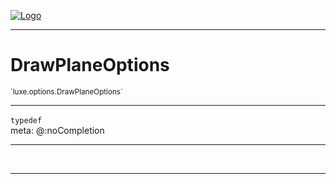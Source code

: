 
[![Logo](../../../images/logo.png)](../../../api/index.html)

---



<h1>DrawPlaneOptions</h1>
<small>`luxe.options.DrawPlaneOptions`</small>



---

`typedef`
<span class="meta">
<br/>meta: @:noCompletion
</span>


---

&nbsp;
&nbsp;









---

&nbsp;
&nbsp;
&nbsp;
&nbsp;